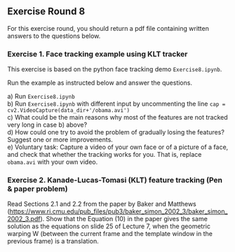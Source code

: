 ## Exercise Round 8

For this exercise round, you should return a pdf file containing written answers to the questions below. 

### Exercise 1. Face tracking example using KLT tracker
This exercise is based on the python face tracking demo ```Exercise8.ipynb```. 

Run the example as instructed below and answer the questions.

a) Run ```Exercise8.ipynb```<br>
b) Run ```Exercise8.ipynb``` with different input by uncommenting the line ```cap = cv2.VideoCapture(data_dir+'/obama.avi')```<br>
c) What could be the main reasons why most of the features are not tracked very long in case b) above?<br>
d) How could one try to avoid the problem of gradually losing the features? Suggest one or more improvements.<br>
e) Voluntary task: Capture a video of your own face or of a picture of a face, and check that whether the tracking works for you. That is, replace ```obama.avi``` with your own video. 

### Exercise  2. Kanade-Lucas-Tomasi  (KLT)  feature  tracking  (Pen  &  paper  problem)
Read Sections 2.1 and 2.2 from the paper by Baker and Matthews (https://www.ri.cmu.edu/pub_files/pub3/baker_simon_2002_3/baker_simon_2002_3.pdf). Show that the Equation (10) in the paper gives the same solution as the equations on slide 25 of Lecture 7, when the geometric warping W 
(between the current frame and the template window in the previous frame) is a translation.
